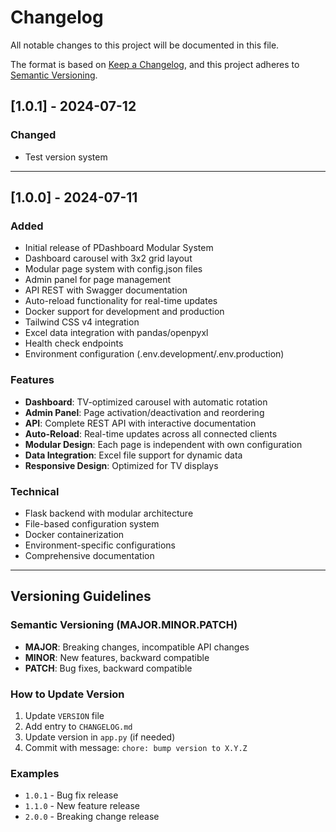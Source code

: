 # Changelog

All notable changes to this project will be documented in this file.

The format is based on [Keep a Changelog](https://keepachangelog.com/en/1.0.0/),
and this project adheres to [Semantic Versioning](https://semver.org/spec/v2.0.0.html).

## [1.0.1] - 2024-07-12

### Changed
- Test version system

---

## [1.0.0] - 2024-07-11

### Added
- Initial release of PDashboard Modular System
- Dashboard carousel with 3x2 grid layout
- Modular page system with config.json files
- Admin panel for page management
- API REST with Swagger documentation
- Auto-reload functionality for real-time updates
- Docker support for development and production
- Tailwind CSS v4 integration
- Excel data integration with pandas/openpyxl
- Health check endpoints
- Environment configuration (.env.development/.env.production)

### Features
- **Dashboard**: TV-optimized carousel with automatic rotation
- **Admin Panel**: Page activation/deactivation and reordering
- **API**: Complete REST API with interactive documentation
- **Auto-Reload**: Real-time updates across all connected clients
- **Modular Design**: Each page is independent with own configuration
- **Data Integration**: Excel file support for dynamic data
- **Responsive Design**: Optimized for TV displays

### Technical
- Flask backend with modular architecture
- File-based configuration system
- Docker containerization
- Environment-specific configurations
- Comprehensive documentation

---

## Versioning Guidelines

### Semantic Versioning (MAJOR.MINOR.PATCH)
- **MAJOR**: Breaking changes, incompatible API changes
- **MINOR**: New features, backward compatible
- **PATCH**: Bug fixes, backward compatible

### How to Update Version
1. Update `VERSION` file
2. Add entry to `CHANGELOG.md`
3. Update version in `app.py` (if needed)
4. Commit with message: `chore: bump version to X.Y.Z`

### Examples
- `1.0.1` - Bug fix release
- `1.1.0` - New feature release
- `2.0.0` - Breaking change release 